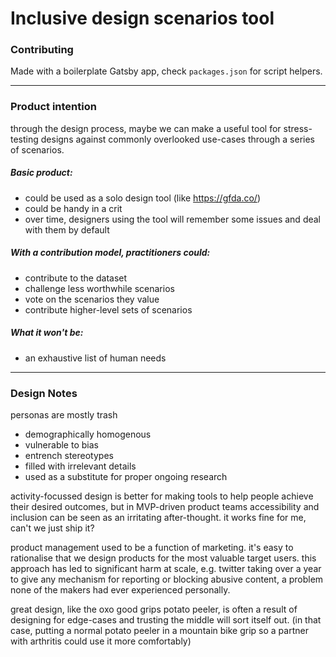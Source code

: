 # Inclusive design scenarios tool

### Contributing
Made with a boilerplate Gatsby app, check `packages.json` for script helpers.

---

### Product intention
through the design process, maybe we can make a useful tool for stress-testing designs against commonly overlooked use-cases through a series of scenarios.

##### Basic product:
- could be used as a solo design tool (like https://gfda.co/)
- could be handy in a crit
- over time, designers using the tool will remember some issues and deal with them by default

##### With a contribution model, practitioners could:
- contribute to the dataset
- challenge less worthwhile scenarios
- vote on the scenarios they value
- contribute higher-level sets of scenarios

##### What it won't be:
- an exhaustive list of human needs

---

### Design Notes

personas are mostly trash
- demographically homogenous 
- vulnerable to bias
- entrench stereotypes
- filled with irrelevant details
- used as a substitute for proper ongoing research

activity-focussed design is better for making tools to help people achieve their desired outcomes, but in MVP-driven product teams accessibility and inclusion can be seen as an irritating after-thought. it works fine for me, can't we just ship it?

product management used to be a function of marketing. it's easy to rationalise that we design products for the most valuable target users. this approach has led to significant harm at scale, e.g. twitter taking over a year to give any mechanism for reporting or blocking abusive content, a problem none of the makers had ever experienced personally.

great design, like the oxo good grips potato peeler, is often a result of designing for edge-cases and trusting the middle will sort itself out. (in that case, putting a normal potato peeler in a mountain bike grip so a partner with arthritis could use it more comfortably)